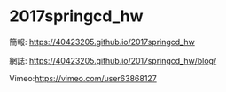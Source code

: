 # 2017springcd_hw

簡報: https://40423205.github.io/2017springcd_hw

網誌: https://40423205.github.io/2017springcd_hw/blog/

Vimeo:https://vimeo.com/user63868127